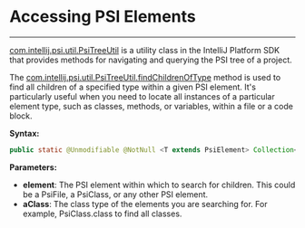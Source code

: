 # Accessing PSI Elements

---
[com.intellij.psi.util.PsiTreeUtil](https://github.com/JetBrains/intellij-community/blob/master/platform/core-api/src/com/intellij/psi/util/PsiTreeUtil.java) 
is a utility class in the IntelliJ Platform SDK that provides methods for navigating and querying the PSI tree of a project.

The [com.intellij.psi.util.PsiTreeUtil.findChildrenOfType](https://github.com/JetBrains/intellij-community/blob/30cfa651ac2b9c50163368b56ee87ce1944543ec/platform/core-api/src/com/intellij/psi/util/PsiTreeUtil.java#L197C64-L197C64) method is used to find all children of a specified type within a given PSI element.
It's particularly useful when you need to locate all instances of a particular element type, such as classes, methods, or variables, within a file or a code block.

**Syntax:**
```java
public static @Unmodifiable @NotNull <T extends PsiElement> Collection<T> findChildrenOfType(@Nullable PsiElement element, @NotNull Class<? extends T> aClass)
```

**Parameters:**
* **element**: The PSI element within which to search for children. This could be a PsiFile, a PsiClass, or any other PSI element.
* **aClass**: The class type of the elements you are searching for. For example, PsiClass.class to find all classes.